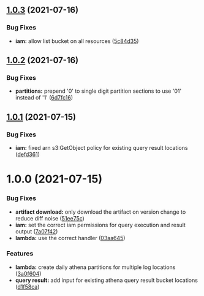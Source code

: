 ## [1.0.3](https://github.com/rokerlabs/terraform-aws-athena-partitions/compare/v1.0.2...v1.0.3) (2021-07-16)


### Bug Fixes

* **iam:** allow list bucket on all resources ([5c84d35](https://github.com/rokerlabs/terraform-aws-athena-partitions/commit/5c84d353fb9ad7340a4d43e2b26cd3c6ef7663fd))

## [1.0.2](https://github.com/rokerlabs/terraform-aws-athena-partitions/compare/v1.0.1...v1.0.2) (2021-07-16)


### Bug Fixes

* **partitions:** prepend '0' to single digit partition sections to use '01' instead of '1' ([6d7fc16](https://github.com/rokerlabs/terraform-aws-athena-partitions/commit/6d7fc16aa63c7e27a96c4cc89af604ad34ff79fa))

## [1.0.1](https://github.com/rokerlabs/terraform-aws-athena-partitions/compare/v1.0.0...v1.0.1) (2021-07-15)


### Bug Fixes

* **iam:** fixed arn s3:GetObject policy for existing query result locations ([defd361](https://github.com/rokerlabs/terraform-aws-athena-partitions/commit/defd3617d4e03f39ec833c9daa506593e65b77ce))

# 1.0.0 (2021-07-15)


### Bug Fixes

* **artifact download:** only download the artifact on version change to reduce diff noise ([51ee75c](https://github.com/rokerlabs/terraform-aws-athena-partitions/commit/51ee75c37650d7a4b75e3dcebf93ce3dd5845816))
* **iam:** set the correct iam permissions for query execution and result output ([7a07f42](https://github.com/rokerlabs/terraform-aws-athena-partitions/commit/7a07f425c554fcb1e410b52a5366121597626d4f))
* **lambda:** use the correct handler ([03aa645](https://github.com/rokerlabs/terraform-aws-athena-partitions/commit/03aa645dfef3fdac5dea100ba99dd761044cbfc0))


### Features

* **lambda:** create daily athena partitions for multiple log locations ([3a0f604](https://github.com/rokerlabs/terraform-aws-athena-partitions/commit/3a0f60400557b96d497c46f2274dd2aa14e0854f))
* **query result:** add input for existing athena query result bucket locations ([d1f58ca](https://github.com/rokerlabs/terraform-aws-athena-partitions/commit/d1f58ca43909949a90c0fc2511529220ae7e6be9))
